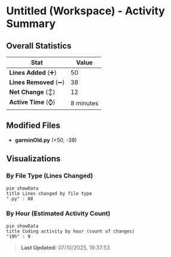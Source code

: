 # Untitled (Workspace) - Activity Summary 

## Overall Statistics

| Stat                   | Value                                                             |
| ---------------------- | ----------------------------------------------------------------- |
| **Lines Added** (➕)   | 50                                          |
| **Lines Removed** (➖) | 38                                        |
| **Net Change** (↕)    | 12                |
| **Active Time** (⌚)   | 8 minutes |


## Modified Files
- **garminOld.py** (+50, -38)

## Visualizations

### By File Type (Lines Changed)

```mermaid
pie showData
title Lines changed by file type
".py" : 88
```

### By Hour (Estimated Activity Count)

```mermaid
pie showData
title Coding activity by hour (count of changes)
"19h" : 9
```


> **Last Updated:** 07/10/2025, 19:37:53